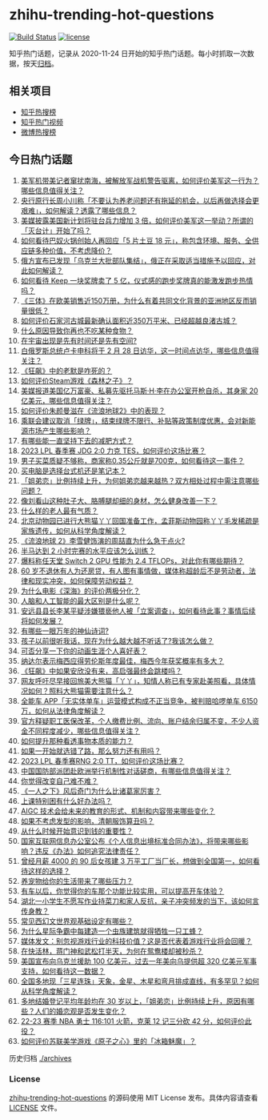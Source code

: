 # zhihu-trending-hot-questions

[![Build Status](https://github.com/justjavac/zhihu-trending-hot-questions/workflows/ci/badge.svg?branch=master)](https://github.com/justjavac/zhihu-trending-hot-questions/actions)
[![license](https://img.shields.io/github/license/justjavac/zhihu-trending-hot-questions)](https://github.com/justjavac/zhihu-trending-hot-questions/blob/master/LICENSE)

知乎热门话题，记录从 2020-11-24
日开始的知乎热门话题。每小时抓取一次数据，按天[归档](./archives)。

## 相关项目

- [知乎热搜榜](https://github.com/justjavac/zhihu-trending-top-search)
- [知乎热门视频](https://github.com/justjavac/zhihu-trending-hot-video)
- [微博热搜榜](https://github.com/justjavac/weibo-trending-hot-search)

## 今日热门话题

<!-- BEGIN -->
<!-- 最后更新时间 Sun Feb 26 2023 06:15:25 GMT+0800 (China Standard Time) -->

1. [美军机带美记者窜扰南海，被解放军战机警告驱离，如何评价美军这一行为？哪些信息值得关注？](https://www.zhihu.com/question/586189050)
1. [央行原行长周小川称「不要认为养老问题还有拖延的机会，以后再做选择会更艰难」，如何解读？透露了哪些信息？](https://www.zhihu.com/question/586259184)
1. [美媒披露美国新计划将驻台兵力增加 3 倍，如何评价美军这一举动？所谓的「灭台计」开始了吗？](https://www.zhihu.com/question/586159714)
1. [如何看待巴奴火锅创始人再回应「5 片土豆 18 元」，称包含环境、服务、全供应链多种价值，不考虑降价？](https://www.zhihu.com/question/586192835)
1. [俄方宣布已发现「乌克兰大批部队集结」，俄正在采取适当措施予以回应，对此如何解读？](https://www.zhihu.com/question/586151796)
1. [如何看待 Keep 一块奖牌卖了 5 亿，仪式感的跑步奖牌真的能激发跑步热情吗？](https://www.zhihu.com/question/585520133)
1. [《三体》在欧美销售近150万册，为什么有着共同文化背景的亚洲地区反而销量很低？](https://www.zhihu.com/question/328657486)
1. [如何评价石家河古城最新确认面积近350万平米、已经超越良渚古城？](https://www.zhihu.com/question/585121657)
1. [什么原因导致你再也不吃某种食物？](https://www.zhihu.com/question/581384151)
1. [在宇宙出现是先有时间还是先有空间?](https://www.zhihu.com/question/576157695)
1. [白俄罗斯总统卢卡申科将于 2 月 28 日访华，这一时间点访华，哪些信息值得关注？](https://www.zhihu.com/question/586181546)
1. [《狂飙》中的老默是咋死的？](https://www.zhihu.com/question/580531991)
1. [如何评价Steam游戏《森林之子》？](https://www.zhihu.com/question/585940938)
1. [美媒报道美国亿万富豪、私募先驱托马斯·H·李在办公室开枪自杀，其身家 20 亿美元，哪些信息值得关注？](https://www.zhihu.com/question/585981455)
1. [如何评价朱颜曼滋在《流浪地球2》中的表现？](https://www.zhihu.com/question/584373900)
1. [乘联会建议取消「绿牌」，结束绿牌不限行、补贴等政策制度优惠，会对新能源市场产生哪些影响？](https://www.zhihu.com/question/585749680)
1. [有哪些能一直坚持下去的减肥方式？](https://www.zhihu.com/question/584865061)
1. [2023 LPL 春季赛 JDG 2:0 力克 TES，如何评价这场比赛？](https://www.zhihu.com/question/586216567)
1. [男子买菜质疑不够称，商家称0.35公斤就是700克，如何看待这一事件？](https://www.zhihu.com/question/585685816)
1. [买电脑是选择台式机还是笔记本？](https://www.zhihu.com/question/577848215)
1. [「姐弟恋」比例持续上升，为何姐弟恋越来越热？双方相处过程中需注意哪些问题？](https://www.zhihu.com/question/586153635)
1. [像刘看山这种肚子大、胳膊腿却细的身材，怎么健身改善一下？](https://www.zhihu.com/question/585580697)
1. [什么样的老人最有气质？](https://www.zhihu.com/question/60833299)
1. [北京动物园已进行大熊猫丫丫回国准备工作，孟菲斯动物园称丫丫毛发稀疏是家族遗传，如何从科学角度解读？](https://www.zhihu.com/question/586165011)
1. [《流浪地球 2》李雪健饰演的周喆直为什么急于点火?](https://www.zhihu.com/question/580071388)
1. [半马达到 2 小时完赛的水平应该怎么训练？](https://www.zhihu.com/question/584508995)
1. [爆料称任天堂 Switch 2 GPU 性能为 2.4 TFLOPs，对此你有哪些期待？](https://www.zhihu.com/question/585786925)
1. [60 岁不退休有人为还房贷，有人图有事情做，媒体称超龄后不是劳动者，法律和现实冲突，如何保障劳动权益？](https://www.zhihu.com/question/586153159)
1. [为什么电影《深海》的评价两极分化？](https://www.zhihu.com/question/580085646)
1. [人脑和人工智能的最大区别是什么呢？](https://www.zhihu.com/question/425890857)
1. [安远县县长李某平疑涉嫌猥亵他人被「立案调查」，如何看待此事？事情后续将如何发展？](https://www.zhihu.com/question/586030474)
1. [有哪些一眼万年的神仙诗词?](https://www.zhihu.com/question/585947337)
1. [孩子以前很听我话，现在为什么越大越不听话了?我该怎么做？](https://www.zhihu.com/question/584961190)
1. [可否分享一下你的动画生涯个人喜好表？](https://www.zhihu.com/question/583094604)
1. [纳达尔表示梅西应得劳伦斯年度最佳，梅西今年获奖概率有多大？](https://www.zhihu.com/question/585313293)
1. [《狂飙》中如果安欣没有来，高启强最终会跳楼吗？](https://www.zhihu.com/question/581834075)
1. [网友呼吁尽早接回旅美大熊猫「丫丫」，知情人称已有专家赴美照看，具体情况如何？照料大熊猫需要注意什么？](https://www.zhihu.com/question/585513928)
1. [全能车 APP「无实体单车」运营模式构成不正当竞争，被判赔哈啰单车 6150 万，如何从法律角度解读？](https://www.zhihu.com/question/585767763)
1. [官方释疑职工医保改革，个人缴费比例、流向、账户结余归属不变，不少人资金不同程度减少，哪些信息值得关注？](https://www.zhihu.com/question/586174933)
1. [如何提升那种看透事物本质的能力？](https://www.zhihu.com/question/585346090)
1. [如果一开始就选错了路，那么努力还有用吗？](https://www.zhihu.com/question/584629940)
1. [2023 LPL 春季赛RNG 2:0 TT，如何评价这场比赛？](https://www.zhihu.com/question/586177271)
1. [中国国防部派团赴欧洲举行机制性对话磋商，有哪些信息值得关注？](https://www.zhihu.com/question/586150564)
1. [你觉得改变自己难不难？](https://www.zhihu.com/question/583069688)
1. [《一人之下》风后奇门为什么比诸葛家厉害？](https://www.zhihu.com/question/585703352)
1. [上课特别困有什么好办法吗？](https://www.zhihu.com/question/584842551)
1. [AIGC 技术会给未来的教育的形式、机制和内容带来哪些变化？](https://www.zhihu.com/question/586058887)
1. [如果不考虑发型的影响，清朝服饰算丑吗？](https://www.zhihu.com/question/579757506)
1. [从什么时候开始意识到钱的重要性？](https://www.zhihu.com/question/586082458)
1. [国家互联网信息办公室公布《个人信息出境标准合同办法》，将带来哪些影响？违反《办法》如何追究法律责任？](https://www.zhihu.com/question/585982464)
1. [曾经月薪 4000 的 90 后女孩建 3 万平工厂当厂长，想做到全国第一，如何看待这样的选择？](https://www.zhihu.com/question/585774663)
1. [养宠物给你的生活带来了哪些压力？](https://www.zhihu.com/question/579349787)
1. [有车以后，你觉得你的车那个功能比较实用，可以提高开车体验？](https://www.zhihu.com/question/580063417)
1. [湖北一小学生不愿写作业持菜刀和家人反抗，亲子冲突频发的当下，该如何言传身教？](https://www.zhihu.com/question/585349962)
1. [常见西幻文世界观基础设定有哪些？](https://www.zhihu.com/question/39715057)
1. [为什么星际争霸中每建造一个虫族建筑就得牺牲一只工蜂？](https://www.zhihu.com/question/585920661)
1. [媒体发文：别忽视游戏行业的科技价值？这是否代表着游戏行业将会回暖？](https://www.zhihu.com/question/584997391)
1. [在快活林，蒋门神和武松打半天，为何在鸳鸯楼却被秒杀？](https://www.zhihu.com/question/585511777)
1. [美国宣布向乌克兰援助 100 亿美元，过去一年美向乌提供超 320 亿美元军事支持，如何看待这一数据？](https://www.zhihu.com/question/586151116)
1. [全国多地现「三星连珠」天象，金星、木星和弯月排成直线，有多罕见？如何从科学角度解读？](https://www.zhihu.com/question/586142401)
1. [多地结婚登记平均年龄均在 30 岁以上，「姐弟恋」比例持续上升，原因有哪些？人们的婚恋观是否发生变化？](https://www.zhihu.com/question/586153339)
1. [22-23 赛季 NBA 勇士 116:101 火箭，克莱 12 记三分砍 42 分，如何评价此役？](https://www.zhihu.com/question/586156534)
1. [如何评价苏联美学游戏《原子之心》里的「冰箱魅魔」？](https://www.zhihu.com/question/585397968)

<!-- END -->

历史归档 [./archives](./archives)

### License

[zhihu-trending-hot-questions](https://github.com/justjavac/zhihu-trending-hot-questions)
的源码使用 MIT License 发布。具体内容请查看 [LICENSE](./LICENSE) 文件。
